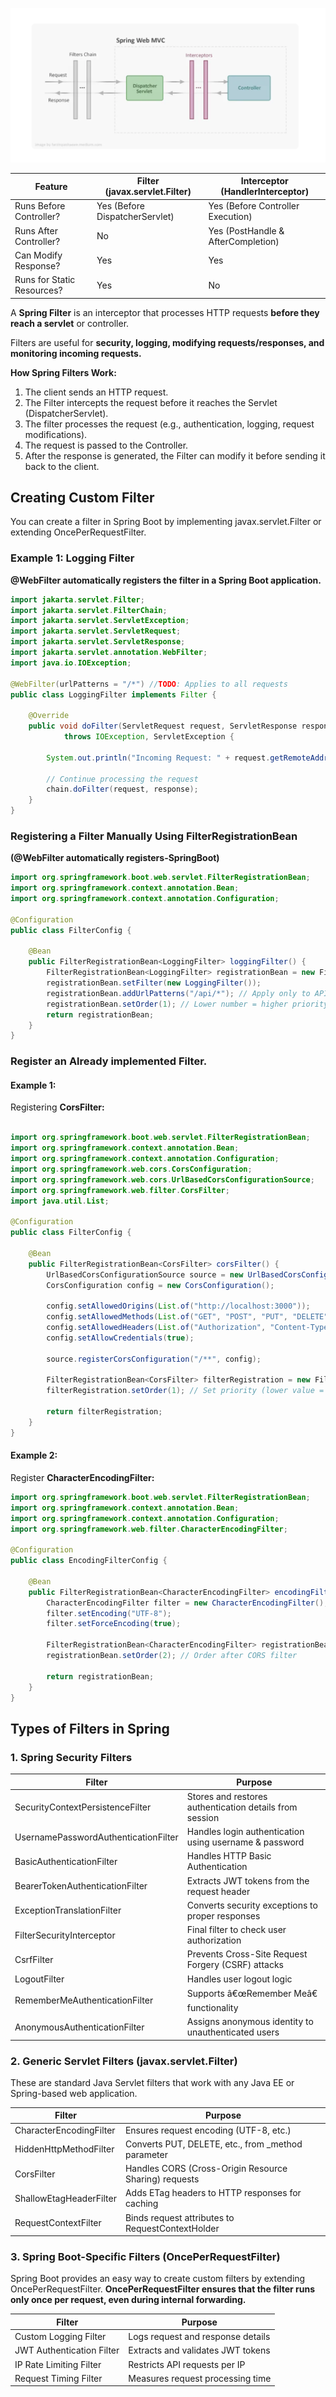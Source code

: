 
![interceptor.png](interceptor.png)

|Feature |Filter (javax.servlet.Filter)| Interceptor (HandlerInterceptor)|
|---|---|---|
|Runs Before Controller? |Yes (Before DispatcherServlet)|Yes (Before Controller Execution)
|Runs After Controller? |No |Yes (PostHandle & AfterCompletion)
|Can Modify Response? |Yes |Yes
|Runs for Static Resources? |Yes |No

A **Spring Filter** is an interceptor that processes HTTP requests 
**before they reach a servlet** or controller.

Filters are useful for **security, logging, modifying requests/responses, 
and monitoring incoming requests.**

**How Spring Filters Work:**
1.	The client sends an HTTP request.
2.	The Filter intercepts the request before it reaches the Servlet (DispatcherServlet).
3.	The filter processes the request (e.g., authentication, logging, request modifications).
4.	The request is passed to the Controller.
5.	After the response is generated, the Filter can modify it before sending it back to the client.


## Creating Custom Filter

You can create a filter in Spring Boot by implementing javax.servlet.Filter 
or extending OncePerRequestFilter.

###  Example 1: Logging Filter

**@WebFilter automatically registers the filter in a Spring Boot application.**

```java
import jakarta.servlet.Filter;
import jakarta.servlet.FilterChain;
import jakarta.servlet.ServletException;
import jakarta.servlet.ServletRequest;
import jakarta.servlet.ServletResponse;
import jakarta.servlet.annotation.WebFilter;
import java.io.IOException;

@WebFilter(urlPatterns = "/*") //TODO: Applies to all requests
public class LoggingFilter implements Filter {

    @Override
    public void doFilter(ServletRequest request, ServletResponse response, FilterChain chain)
            throws IOException, ServletException {
        
        System.out.println("Incoming Request: " + request.getRemoteAddr());
        
        // Continue processing the request
        chain.doFilter(request, response);
    }
}

```

### Registering a Filter Manually Using FilterRegistrationBean
   **(@WebFilter automatically registers-SpringBoot)**

```java
import org.springframework.boot.web.servlet.FilterRegistrationBean;
import org.springframework.context.annotation.Bean;
import org.springframework.context.annotation.Configuration;

@Configuration
public class FilterConfig {

    @Bean
    public FilterRegistrationBean<LoggingFilter> loggingFilter() {
        FilterRegistrationBean<LoggingFilter> registrationBean = new FilterRegistrationBean<>();
        registrationBean.setFilter(new LoggingFilter());
        registrationBean.addUrlPatterns("/api/*"); // Apply only to API endpoints
        registrationBean.setOrder(1); // Lower number = higher priority
        return registrationBean;
    }
}
```
### Register an Already implemented Filter.

#### Example 1:

Registering **CorsFilter:**

```java

import org.springframework.boot.web.servlet.FilterRegistrationBean;
import org.springframework.context.annotation.Bean;
import org.springframework.context.annotation.Configuration;
import org.springframework.web.cors.CorsConfiguration;
import org.springframework.web.cors.UrlBasedCorsConfigurationSource;
import org.springframework.web.filter.CorsFilter;
import java.util.List;

@Configuration
public class FilterConfig {

    @Bean
    public FilterRegistrationBean<CorsFilter> corsFilter() {
        UrlBasedCorsConfigurationSource source = new UrlBasedCorsConfigurationSource();
        CorsConfiguration config = new CorsConfiguration();
        
        config.setAllowedOrigins(List.of("http://localhost:3000"));
        config.setAllowedMethods(List.of("GET", "POST", "PUT", "DELETE"));
        config.setAllowedHeaders(List.of("Authorization", "Content-Type"));
        config.setAllowCredentials(true);
        
        source.registerCorsConfiguration("/**", config);

        FilterRegistrationBean<CorsFilter> filterRegistration = new FilterRegistrationBean<>(new CorsFilter(source));
        filterRegistration.setOrder(1); // Set priority (lower value = higher priority)
        
        return filterRegistration;
    }
}
```
#### Example 2:

Register **CharacterEncodingFilter:**

```java
import org.springframework.boot.web.servlet.FilterRegistrationBean;
import org.springframework.context.annotation.Bean;
import org.springframework.context.annotation.Configuration;
import org.springframework.web.filter.CharacterEncodingFilter;

@Configuration
public class EncodingFilterConfig {

    @Bean
    public FilterRegistrationBean<CharacterEncodingFilter> encodingFilter() {
        CharacterEncodingFilter filter = new CharacterEncodingFilter();
        filter.setEncoding("UTF-8");
        filter.setForceEncoding(true);

        FilterRegistrationBean<CharacterEncodingFilter> registrationBean = new FilterRegistrationBean<>(filter);
        registrationBean.setOrder(2); // Order after CORS filter
        
        return registrationBean;
    }
}
```

## Types of Filters in Spring

### 1. Spring Security Filters

|Filter| Purpose|
|---|---|
|SecurityContextPersistenceFilter|Stores and restores authentication details from session|
|UsernamePasswordAuthenticationFilter|Handles login authentication using username & password|
|BasicAuthenticationFilter|Handles HTTP Basic Authentication|
|BearerTokenAuthenticationFilter|Extracts JWT tokens from the request header|
|ExceptionTranslationFilter|Converts security exceptions to proper responses|
|FilterSecurityInterceptor|Final filter to check user authorization|
|CsrfFilter|Prevents Cross-Site Request Forgery (CSRF) attacks|
|LogoutFilter|Handles user logout logic|
|RememberMeAuthenticationFilter|Supports â€œRemember Meâ€ functionality|
|AnonymousAuthenticationFilter|Assigns anonymous identity to unauthenticated users|

### 2. Generic Servlet Filters (javax.servlet.Filter)

These are standard Java Servlet filters that work with any Java EE or Spring-based web application.

|Filter |Purpose|
|---|---|
|CharacterEncodingFilter|Ensures request encoding (UTF-8, etc.)|
|HiddenHttpMethodFilter|Converts PUT, DELETE, etc., from _method parameter|
|CorsFilter|Handles CORS (Cross-Origin Resource Sharing) requests|
|ShallowEtagHeaderFilter|Adds ETag headers to HTTP responses for caching|
|RequestContextFilter|Binds request attributes to RequestContextHolder|

### 3. Spring Boot-Specific Filters (OncePerRequestFilter)

Spring Boot provides an easy way to create custom filters by extending OncePerRequestFilter.
**OncePerRequestFilter ensures that the filter runs only once per request, even during internal forwarding.**

|Filter |Purpose|
|---|--|
|Custom Logging Filter|Logs request and response details|
|JWT Authentication Filter|Extracts and validates JWT tokens|
|IP Rate Limiting Filter|Restricts API requests per IP|
|Request Timing Filter|Measures request processing time|




